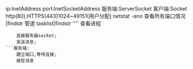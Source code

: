 ip:InetAddress
port:InetSocketAddress
服务端:ServerSocket
客户端:Socket
http(80);HTTPS(443)1024~49151(用户分配)
netstat -ano 查看所有端口情况 |findstr 管道
tasklist|findstr '''' 查看进程

```客户端:
	连接服务器socket;
	发送消息;
```服务端:
	建立端口,等待连接;
	接受消息